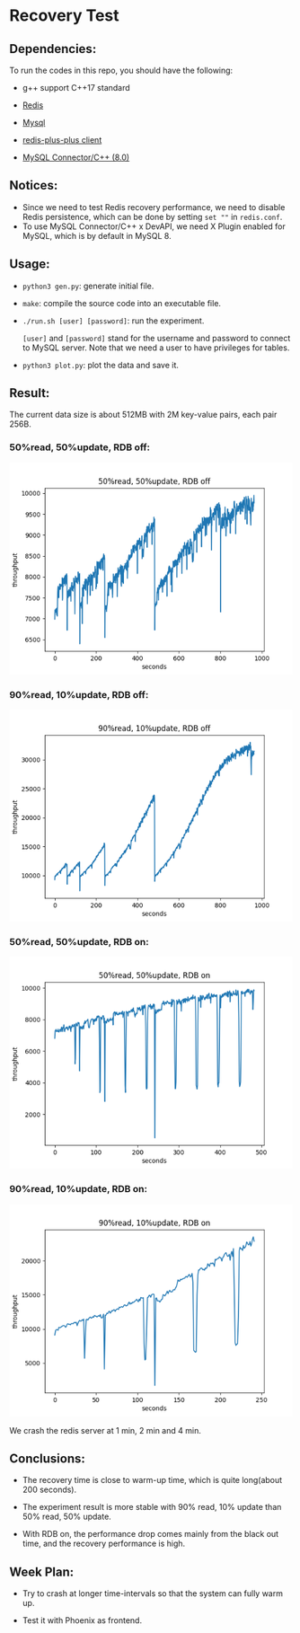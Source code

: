 # Recovery Test

## Dependencies:

To run the codes in this repo, you should have the following:

+ g++ support C++17 standard
+ [Redis](https://redis.io)
+ [Mysql](https://www.geeksforgeeks.org/how-to-install-mysql-on-linux/)
+ [redis-plus-plus client](https://linuxhint.com/connect-redis-with-cpp/)

+ [MySQL Connector/C++ (8.0)](https://dev.mysql.com/doc/connector-cpp/8.0/en/connector-cpp-installation-binary.html)

## Notices:

+ Since we need to test Redis recovery performance, we need to disable Redis persistence, which can be done by setting `set ""` in `redis.conf`.
+ To use MySQL Connector/C++ x DevAPI, we need X Plugin enabled for MySQL, which is by default in MySQL 8.

## Usage:

+ `python3 gen.py`: generate initial file.

+ `make`: compile the source code into an executable file.

+ `./run.sh [user] [password]`: run the experiment. 

    `[user]` and `[password]` stand for the username and password to connect to MySQL server. Note that we need a user to have privileges for tables.

+ `python3 plot.py`: plot the data and save it.

## Result:

The current data size is about 512MB with 2M key-value pairs, each pair 256B.

### 50%read, 50%update, RDB off:
![50%read_50%update_noRDB](https://github.com/xuanz20/recovery-test/blob/main/result/50%25read_50%25update_noRDB.png?raw=true)

### 90%read, 10%update, RDB off:
![90%read_10%update_noRDB](https://github.com/xuanz20/recovery-test/blob/main/result/90%25read_10%25update_noRDB.png?raw=true)

### 50%read, 50%update, RDB on:
![50%read_50%update_RDB](https://github.com/xuanz20/recovery-test/blob/main/result/50%25read_50%25update_RDB.png?raw=true)

### 90%read, 10%update, RDB on:
![90%read_10%update_RDB](https://github.com/xuanz20/recovery-test/blob/main/result/90%25read_10%25update_RDB.png?raw=true)

We crash the redis server at 1 min, 2 min and 4 min.

## Conclusions:

+ The recovery time is close to warm-up time, which is quite long(about 200 seconds).

+ The experiment result is more stable with 90% read, 10% update than 50% read, 50% update.

+ With RDB on, the performance drop comes mainly from the black out time, and the recovery performance is high.

## Week Plan:

+ Try to crash at longer time-intervals so that the system can fully warm up.

+ Test it with Phoenix as frontend.
